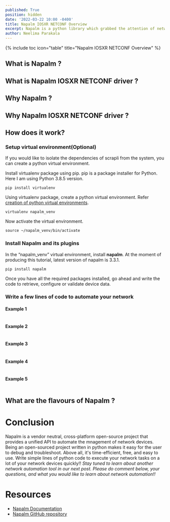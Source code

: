 ```yaml
---
published: True
position: hidden
date: '2022-03-22 10:00 -0400'
title: Napalm IOSXR NETCONF Overview
excerpt: Napalm is a python library which grabbed the attention of network engineers. Learn more about it and take a look how you could manage Cisco devices with it.
author: Neelima Parakala
---
```

{% include toc icon="table" title="Napalm IOSXR NETCONF Overview" %}


## What is Napalm ?

## What is Napalm IOSXR NETCONF driver ?

## Why Napalm ?

## Why Napalm IOSXR NETCONF driver ?
       
## How does it work?

### Setup virtual environment(Optional)

If you would like to isolate the dependencies of scrapli from the system, you can create a python virtual environment.

Install virtualenv package using pip. pip is a package installer for Python. Here I am using Python 3.8.5 version.
```
pip install virtualenv
```
Using virtualenv package, create a python virtual environment.
Refer [creation of python virtual environments](https://docs.python.org/3/library/venv.html).
```
virtualenv napalm_venv
```
Now activate the virtual environment.
```
source ~/napalm_venv/bin/activate
```
### Install Napalm and its plugins

In the “napalm_venv” virtual environment, install **napalm**. At the moment of producing this tutorial, latest version of napalm is 3.3.1.
```
pip install napalm
```
Once you have all the required packages installed, go ahead and write the code to retrieve, configure or validate device data.

### Write a few lines of code to automate your network

#### Example 1

```
```

#### Example 2

```
```

#### Example 3

```
```

#### Example 4

```
```

#### Example 5

```
```


## What are the flavours of Napalm ?


# Conclusion
Napalm is a vendor neutral, cross-platform open-source project that provides a unified API to automate the mnagement of network devices. Being an open-sourced project written in python makes it easy for the user to debug and troubleshoot. Above all, it's time-efficient, free, and easy to use. Write simple lines of python code to execute your network tasks on a lot of your network devices quickly!! 
*Stay tuned to learn about another network automation tool in our next post.*
*Please do comment below, your questions, and what you would like to learn about network automation!!*

# Resources

- [Napalm Documentation](https://napalm.readthedocs.io/en/latest/)
- [Napalm GitHub repository](https://github.com/napalm-automation/napalm)
